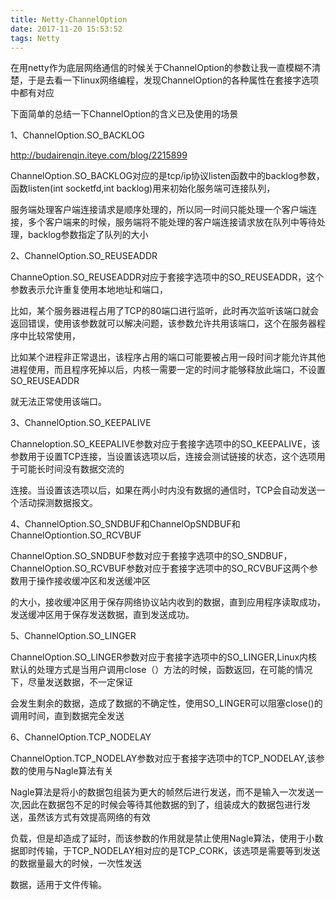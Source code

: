 ```yaml
---
title: Netty-ChannelOption
date: 2017-11-20 15:53:52
tags: Netty
---
```



在用netty作为底层网络通信的时候关于ChannelOption的参数让我一直模糊不清楚，于是去看一下linux网络编程，发现ChannelOption的各种属性在套接字选项中都有对应

下面简单的总结一下ChannelOption的含义已及使用的场景

1、ChannelOption.SO_BACKLOG

http://budairenqin.iteye.com/blog/2215899

ChannelOption.SO_BACKLOG对应的是tcp/ip协议listen函数中的backlog参数，函数listen(int socketfd,int backlog)用来初始化服务端可连接队列，

服务端处理客户端连接请求是顺序处理的，所以同一时间只能处理一个客户端连接，多个客户端来的时候，服务端将不能处理的客户端连接请求放在队列中等待处理，backlog参数指定了队列的大小

2、ChannelOption.SO_REUSEADDR

ChanneOption.SO_REUSEADDR对应于套接字选项中的SO_REUSEADDR，这个参数表示允许重复使用本地地址和端口，

比如，某个服务器进程占用了TCP的80端口进行监听，此时再次监听该端口就会返回错误，使用该参数就可以解决问题，该参数允许共用该端口，这个在服务器程序中比较常使用，

比如某个进程非正常退出，该程序占用的端口可能要被占用一段时间才能允许其他进程使用，而且程序死掉以后，内核一需要一定的时间才能够释放此端口，不设置SO_REUSEADDR

就无法正常使用该端口。

3、ChannelOption.SO_KEEPALIVE

Channeloption.SO_KEEPALIVE参数对应于套接字选项中的SO_KEEPALIVE，该参数用于设置TCP连接，当设置该选项以后，连接会测试链接的状态，这个选项用于可能长时间没有数据交流的

连接。当设置该选项以后，如果在两小时内没有数据的通信时，TCP会自动发送一个活动探测数据报文。

4、ChannelOption.SO_SNDBUF和ChannelOpSNDBUF和ChannelOptiontion.SO_RCVBUF

ChannelOption.SO_SNDBUF参数对应于套接字选项中的SO_SNDBUF，ChannelOption.SO_RCVBUF参数对应于套接字选项中的SO_RCVBUF这两个参数用于操作接收缓冲区和发送缓冲区

的大小，接收缓冲区用于保存网络协议站内收到的数据，直到应用程序读取成功，发送缓冲区用于保存发送数据，直到发送成功。

5、ChannelOption.SO_LINGER

ChannelOption.SO_LINGER参数对应于套接字选项中的SO_LINGER,Linux内核默认的处理方式是当用户调用close（）方法的时候，函数返回，在可能的情况下，尽量发送数据，不一定保证

会发生剩余的数据，造成了数据的不确定性，使用SO_LINGER可以阻塞close()的调用时间，直到数据完全发送

6、ChannelOption.TCP_NODELAY

ChannelOption.TCP_NODELAY参数对应于套接字选项中的TCP_NODELAY,该参数的使用与Nagle算法有关

Nagle算法是将小的数据包组装为更大的帧然后进行发送，而不是输入一次发送一次,因此在数据包不足的时候会等待其他数据的到了，组装成大的数据包进行发送，虽然该方式有效提高网络的有效

负载，但是却造成了延时，而该参数的作用就是禁止使用Nagle算法，使用于小数据即时传输，于TCP_NODELAY相对应的是TCP_CORK，该选项是需要等到发送的数据量最大的时候，一次性发送

数据，适用于文件传输。

